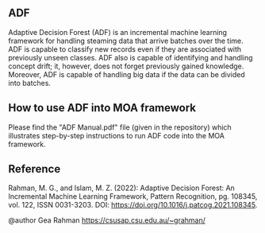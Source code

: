 <h2>ADF</h2>
Adaptive Decision Forest (ADF) is an incremental machine learning framework for handling steaming data that arrive batches over the time. ADF is capable to classify new records even if they are associated with previously unseen classes. ADF also is capable of identifying and handling concept drift; it, however, does not forget previously gained knowledge. Moreover, ADF is capable of handling big data if the data can be divided into batches. 

<h2>How to use ADF into MOA framework</h2>

Please find the "ADF Manual.pdf" file (given in the repository) which illustrates step-by-step instructions to run ADF code into the MOA framework.

<h2>Reference</h2>
 
Rahman, M. G., and Islam, M. Z. (2022): Adaptive Decision Forest: An Incremental Machine Learning Framework, Pattern Recognition, pg. 108345, vol. 122, ISSN 0031-3203. DOI: https://doi.org/10.1016/j.patcog.2021.108345.
  
@author Gea Rahman <https://csusap.csu.edu.au/~grahman/>

